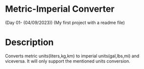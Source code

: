 # Metric-Imperial Converter
(Day 01- (04/09/2023))
(My first project with a readme file)

# Description
 Converts metric units(liters,kg,km) to imperial units(gal,lbs,mi) and viceversa. It will only support the mentioned units conversion.
